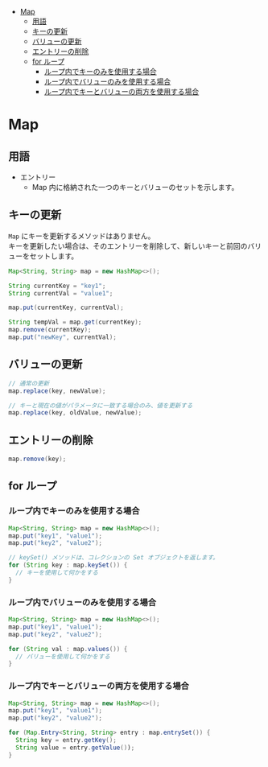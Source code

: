 <!-- TOC START min:1 max:3 link:true asterisk:false update:true -->
- [Map](#map)
  - [用語](#用語)
  - [キーの更新](#キーの更新)
  - [バリューの更新](#バリューの更新)
  - [エントリーの削除](#エントリーの削除)
  - [for ループ](#for-ループ)
    - [ループ内でキーのみを使用する場合](#ループ内でキーのみを使用する場合)
    - [ループ内でバリューのみを使用する場合](#ループ内でバリューのみを使用する場合)
    - [ループ内でキーとバリューの両方を使用する場合](#ループ内でキーとバリューの両方を使用する場合)
<!-- TOC END -->


# Map

## 用語

- エントリー
  - Map 内に格納された一つのキーとバリューのセットを示します。


## キーの更新

`Map` にキーを更新するメソッドはありません。  
キーを更新したい場合は、そのエントリーを削除して、新しいキーと前回のバリューをセットします。

```java
Map<String, String> map = new HashMap<>();

String currentKey = "key1";
String currentVal = "value1";

map.put(currentKey, currentVal);

String tempVal = map.get(currentKey);
map.remove(currentKey);
map.put("newKey", currentVal);
```


## バリューの更新

```java
// 通常の更新
map.replace(key, newValue);

// キーと現在の値がパラメータに一致する場合のみ、値を更新する
map.replace(key, oldValue, newValue);
```


## エントリーの削除

```java
map.remove(key);
```


## for ループ

### ループ内でキーのみを使用する場合

```java
Map<String, String> map = new HashMap<>();
map.put("key1", "value1");
map.put("key2", "value2");

// keySet() メソッドは、コレクションの Set オブジェクトを返します。
for (String key : map.keySet()) {
  // キーを使用して何かをする
}
```


### ループ内でバリューのみを使用する場合

```java
Map<String, String> map = new HashMap<>();
map.put("key1", "value1");
map.put("key2", "value2");

for (String val : map.values()) {
  // バリューを使用して何かをする
}
```


### ループ内でキーとバリューの両方を使用する場合

```java
Map<String, String> map = new HashMap<>();
map.put("key1", "value1");
map.put("key2", "value2");

for (Map.Entry<String, String> entry : map.entrySet()) {
  String key = entry.getKey();
  String value = entry.getValue());
}
```
